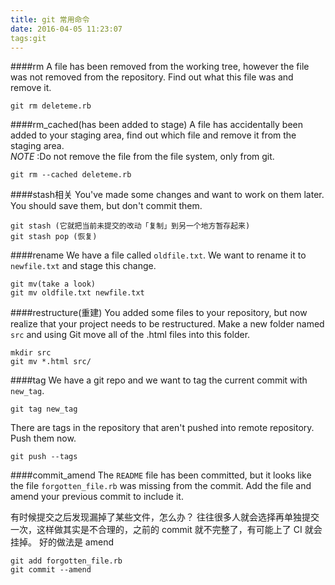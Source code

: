 ```yaml
---
title: git 常用命令
date: 2016-04-05 11:23:07
tags:git
---  
```

####rm
A file has been removed from the working tree, however the file was not removed from the repository.  Find out what this file was and remove it.    

	git rm deleteme.rb
	
####rm_cached(has been added to stage)
A file has accidentally been added to your staging area, find out which file and remove it from the staging area.   
 *NOTE* :Do not remove the file from the file system, only from git.     

	git rm --cached deleteme.rb 
	
####stash相关
You've made some changes and want to work on them later. You should save them, but don't commit them.  
  
	git stash (它就把当前未提交的改动「复制」到另一个地方暂存起来)
	git stash pop (恢复)
	
####rename
We have a file called `oldfile.txt`. We want to rename it to `newfile.txt` and stage this change.  
  
	git mv(take a look)
	git mv oldfile.txt newfile.txt
	
####restructure(重建)
You added some files to your repository, but now realize that your project needs to be restructured.  Make a new folder named `src` and using Git move all of the .html files into this folder.

	mkdir src
	git mv *.html src/
	
####tag
We have a git repo and we want to tag the current commit with `new_tag`.

	git tag new_tag

There are tags in the repository that aren't pushed into remote repository. Push them now.

	git push --tags
	
####commit_amend
The `README` file has been committed, but it looks like the file `forgotten_file.rb` was missing from the commit.  Add the file and amend your previous commit to include it.  

有时候提交之后发现漏掉了某些文件，怎么办？
往往很多人就会选择再单独提交一次，这样做其实是不合理的，之前的 commit 就不完整了，有可能上了 CI 就会挂掉。
好的做法是 amend

	git add forgotten_file.rb
	git commit --amend
	

	
	
